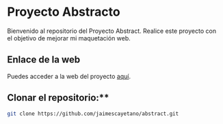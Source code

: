 # Proyecto Abstracto

Bienvenido al repositorio del Proyecto Abstract. Realice este proyecto con el objetivo de mejorar mi maquetación web.

## Enlace de la web

Puedes acceder a la web del proyecto [aquí](https://jaimescayetano.github.io/abstract/).

## Clonar el repositorio:**
```bash
git clone https://github.com/jaimescayetano/abstract.git

